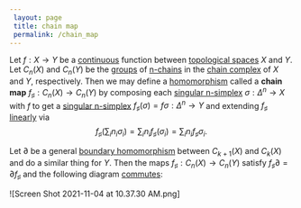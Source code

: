 ```yaml
---
 layout: page
 title: chain map
 permalink: /chain_map
---
```

Let $f:X\to Y$ be a [continuous](https://defsmath.github.io/DefsMath/continuous) function between [topological spaces](https://defsmath.github.io/DefsMath/topological_space) $X$ and $Y$. Let $C_n(X)$ and $C_n(Y)$ be the [groups](https://defsmath.github.io/DefsMath/group) of [n-chains](https://defsmath.github.io/DefsMath/n-chain) in the [chain complex](https://defsmath.github.io/DefsMath/chain_complex) of $X$ and $Y$, respectively. Then we may define a [homomorphism](https://defsmath.github.io/DefsMath/group_homomorphism) called a **chain map** $f_\sharp:C_n(X)\to C_n(Y)$ by composing each [singular n-simplex](https://defsmath.github.io/DefsMath/singular_n-simplex) $\sigma:\Delta^n\to X$ with $f$ to get a [singular n-simplex](https://defsmath.github.io/DefsMath/singular_n-simplex) $f_\sharp(\sigma) = f\sigma:\Delta^n\to Y$ and extending $f_\sharp$ [linearly](https://defsmath.github.io/DefsMath/linear_transformation) via $$f_\sharp\left(\sum_i n_i\sigma_i\right) = \sum_i n_if_\sharp(\sigma_i) = \sum_i n_if_\sharp\sigma_i.$$

Let $\partial$ be a general [boundary homomorphism](https://defsmath.github.io/DefsMath/boundary_homomorphism) between $C_{k+1}(X)$ and $C_{k}(X)$ and do a similar thing for  $Y$. Then the maps $f_\sharp:C_n(X)\to C_n(Y)$ satisfy $f_\sharp \partial = \partial f_\sharp$ and the following diagram [commutes](https://defsmath.github.io/DefsMath/commitative_diagram): 

![Screen Shot 2021-11-04 at 10.37.30 AM.png]